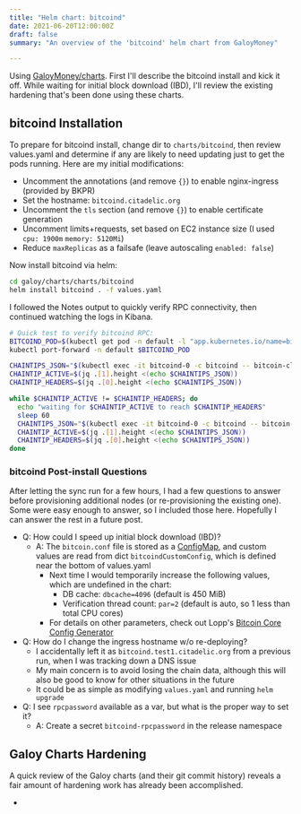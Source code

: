 ```yaml
---
title: "Helm chart: bitcoind"
date: 2021-06-20T12:00:00Z
draft: false
summary: "An overview of the 'bitcoind' helm chart from GaloyMoney"

---
```


Using [GaloyMoney/charts](https://github.com/GaloyMoney/charts/). First I'll describe the bitcoind install and kick it off. While waiting for initial block download (IBD), I'll review the existing hardening that's been done using these charts.

## bitcoind Installation

To prepare for bitcoind install, change dir to `charts/bitcoind`, then review values.yaml and determine if any are likely to need updating just to get the pods running. Here are my initial modifications:

  - Uncomment the annotations (and remove `{}`) to enable nginx-ingress (provided by BKPR)
  - Set the hostname: `bitcoind.citadelic.org`
  - Uncomment the `tls` section (and remove `{}`) to enable certificate generation
  - Uncomment limits+requests, set based on EC2 instance size (I used `cpu: 1900m` `memory: 5120Mi`)
  - Reduce `maxReplicas` as a failsafe (leave autoscaling `enabled: false`)

Now install bitcoind via helm:

```bash
cd galoy/charts/charts/bitcoind
helm install bitcoind . -f values.yaml
```

I followed the Notes output to quickly verify RPC connectivity, then continued watching the logs in Kibana.

```bash
# Quick test to verify bitcoind RPC:
BITCOIND_POD=$(kubectl get pod -n default -l "app.kubernetes.io/name=bitcoind" -o jsonpath="{ .items[0].metadata.name }"
kubectl port-forward -n default $BITCOIND_POD

CHAINTIPS_JSON="$(kubectl exec -it bitcoind-0 -c bitcoind -- bitcoin-cli getchaintips)"
CHAINTIP_ACTIVE=$(jq .[1].height <(echo $CHAINTIPS_JSON))
CHAINTIP_HEADERS=$(jq .[0].height <(echo $CHAINTIPS_JSON))

while $CHAINTIP_ACTIVE != $CHAINTIP_HEADERS; do
  echo "waiting for $CHAINTIP_ACTIVE to reach $CHAINTIP_HEADERS"
  sleep 60
  CHAINTIPS_JSON="$(kubectl exec -it bitcoind-0 -c bitcoind -- bitcoin-cli getchaintips)"
  CHAINTIP_ACTIVE=$(jq .[1].height <(echo $CHAINTIPS_JSON))
  CHAINTIP_HEADERS=$(jq .[0].height <(echo $CHAINTIPS_JSON))
done
```

### bitcoind Post-install Questions

After letting the sync run for a few hours, I had a few questions to answer before provisioning additional nodes (or re-provisioning the existing one). Some were easy enough to answer, so I included those here. Hopefully I can answer the rest in a future post.

  - Q: How could I speed up initial block download (IBD)?
    - A: The `bitcoin.conf` file is stored as a [ConfigMap](https://github.com/GaloyMoney/charts/blob/main/charts/bitcoind/templates/configmap.yaml), and custom values are read from dict `bitcoindCustomConfig`, which is defined near the bottom of values.yaml
      - Next time I would temporarily increase the following values, which are undefined in the chart:
        - DB cache: `dbcache=4096` (default is 450 MiB)
        - Verification thread count: `par=2` (default is auto, so 1 less than total CPU cores)
      - For details on other parameters, check out Lopp's [Bitcoin Core Config Generator](https://jlopp.github.io/bitcoin-core-config-generator/)
  - Q: How do I change the ingress hostname w/o re-deploying?
    - I accidentally left it as `bitcoind.test1.citadelic.org` from a previous run, when I was tracking down a DNS issue
    - My main concern is to avoid losing the chain data, although this will also be good to know for other situations in the future
    - It could be as simple as modifying `values.yaml` and running `helm upgrade`
  - Q: I see `rpcpassword` available as a var, but what is the proper way to set it?
    - A: Create a secret `bitcoind-rpcpassword` in the release namespace

## Galoy Charts Hardening

A quick review of the Galoy charts (and their git commit history) reveals a fair amount of hardening work has already been accomplished.

  - 
